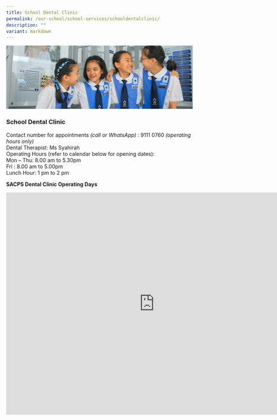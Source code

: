 ```yaml
---
title: School Dental Clinic
permalink: /our-school/school-services/schooldentalclinic/
description: ""
variant: markdown
---
```

![](/images/Banners/banner_schoolservices__3_.jpg)
### **School Dental Clinic**

Contact number for appointments *(call or WhatsApp)* : 9111 0760 *(operating hours only)*<br>
Dental Therapist: Ms Syahirah<br>
Operating Hours (refer to calendar below for opening dates):<br>
Mon – Thu: 8.00 am to 5.30pm<br>
Fri               : 8.00 am to 5.00pm<br>
Lunch Hour: 1 pm to 2 pm<br>

<b>SACPS Dental Clinic Operating Days</b><br>

<iframe src="https://calendar.google.com/calendar/embed?src=o890mu67ugnvirinrgka43m2c0%40group.calendar.google.com&amp;ctz=Asia%2FSingapore" style="border: 0" width="800" height="600" frameborder="0" scrolling="no"></iframe>